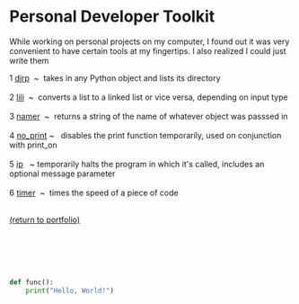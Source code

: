 # Personal Developer Toolkit

While working on personal projects on my computer, I found out it was very convenient to have certain tools at my fingertips. I also realized I could just write them


<!-- &nbsp;&nbsp;&nbsp;&nbsp; -->
1 [dirp](/dirp.md)&nbsp;&nbsp;\~&nbsp;&nbsp;takes in any Python object and lists its directory<br><br>
2 [lili](/lili.md)&nbsp;&nbsp;\~&nbsp;&nbsp;converts a list to a linked list or vice versa, depending on input type<br><br>
3 [namer](/namer.md)&nbsp;&nbsp;\~&nbsp;&nbsp;returns a string of the name of whatever object was passsed in<br><br>
4 [no_print](/no_print.md)&nbsp;\~&nbsp;&nbsp;&nbsp;disables the print function temporarily, used on conjunction with print_on<br><br>
5 [ip](/ip.md)&nbsp;&nbsp;&nbsp;\~&nbsp;temporarily halts the program in which it's called, includes an optional message parameter<br><br>
6 [timer](/timer.md)&nbsp;&nbsp;\~&nbsp;&nbsp;times the speed of a piece of code<br><br>

<a href="https://rowcased.github.io/">(return to portfolio)</a>


<br><br><br><br>


```python
def func():
    print("Hello, World!")
```
